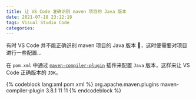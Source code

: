 ```yaml
---
title: 让 VS Code 准确识别 maven 项目的 Java 版本
date: 2021-07-18 23:12:18
tags: Visual Studio Code
categories:
---
```


有时 VS Code 并不能正确识别 maven 项目的 Java 版本 🤔，这时便需要对项目进行一些配置...

<!--more-->

在 `pom.xml` 中通过 [`maven-compiler-plugin`](http://maven.apache.org/plugins/maven-compiler-plugin/examples/set-compiler-source-and-target.html) 插件来配置 `Java` 版本，这样来让 VS Code 正确版本的 `JDK`。


{% codeblock lang:xml pom.xml %}
<plugin>
	<groupId>org.apache.maven.plugins</groupId>
	<artifactId>maven-compiler-plugin</artifactId>
	<version>3.8.1</version>
	<configuration>
		<source>11</source>
		<target>11</target>
	</configuration>
</plugin>
{% endcodeblock %}
